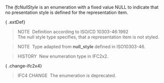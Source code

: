 The _IfcNullStyle_ is an enumeration with a fixed value NULL to indicate that no presentation style is defined for the representation item.

{ .extDef}
> NOTE&nbsp; Definition according to ISO/CD 10303-46:1992  
> The null style type specifies, that a representation item is not styled.

> NOTE&nbsp; Type adapted from **null_style** defined in ISO10303-46.

> HISTORY&nbsp; New enumeration type in IFC2x2.

{ .change-ifc2x4}
> IFC4 CHANGE&nbsp; The enumeration is deprecated.